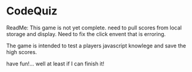 # CodeQuiz
ReadMe:
This game is not yet complete.  need to pull scores from local storage and display.  Need to fix the click envent that is erroring.

The game is intended to test a players javascript knowlege and save the high scores.

have fun!... well at least if I can finish it!